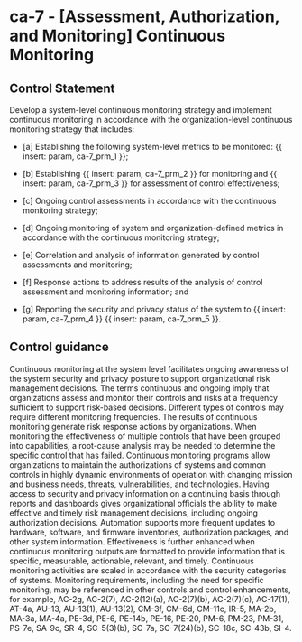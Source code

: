 # ca-7 - \[Assessment, Authorization, and Monitoring\] Continuous Monitoring

## Control Statement

Develop a system-level continuous monitoring strategy and implement continuous monitoring in accordance with the organization-level continuous monitoring strategy that includes:

- \[a\] Establishing the following system-level metrics to be monitored: {{ insert: param, ca-7_prm_1 }};

- \[b\] Establishing {{ insert: param, ca-7_prm_2 }} for monitoring and {{ insert: param, ca-7_prm_3 }} for assessment of control effectiveness;

- \[c\] Ongoing control assessments in accordance with the continuous monitoring strategy;

- \[d\] Ongoing monitoring of system and organization-defined metrics in accordance with the continuous monitoring strategy;

- \[e\] Correlation and analysis of information generated by control assessments and monitoring;

- \[f\] Response actions to address results of the analysis of control assessment and monitoring information; and

- \[g\] Reporting the security and privacy status of the system to {{ insert: param, ca-7_prm_4 }} {{ insert: param, ca-7_prm_5 }}.

## Control guidance

Continuous monitoring at the system level facilitates ongoing awareness of the system security and privacy posture to support organizational risk management decisions. The terms continuous and ongoing imply that organizations assess and monitor their controls and risks at a frequency sufficient to support risk-based decisions. Different types of controls may require different monitoring frequencies. The results of continuous monitoring generate risk response actions by organizations. When monitoring the effectiveness of multiple controls that have been grouped into capabilities, a root-cause analysis may be needed to determine the specific control that has failed. Continuous monitoring programs allow organizations to maintain the authorizations of systems and common controls in highly dynamic environments of operation with changing mission and business needs, threats, vulnerabilities, and technologies. Having access to security and privacy information on a continuing basis through reports and dashboards gives organizational officials the ability to make effective and timely risk management decisions, including ongoing authorization decisions. Automation supports more frequent updates to hardware, software, and firmware inventories, authorization packages, and other system information. Effectiveness is further enhanced when continuous monitoring outputs are formatted to provide information that is specific, measurable, actionable, relevant, and timely. Continuous monitoring activities are scaled in accordance with the security categories of systems. Monitoring requirements, including the need for specific monitoring, may be referenced in other controls and control enhancements, for example, AC-2g, AC-2(7), AC-2(12)(a), AC-2(7)(b), AC-2(7)(c), AC-17(1), AT-4a, AU-13, AU-13(1), AU-13(2), CM-3f, CM-6d, CM-11c, IR-5, MA-2b, MA-3a, MA-4a, PE-3d, PE-6, PE-14b, PE-16, PE-20, PM-6, PM-23, PM-31, PS-7e, SA-9c, SR-4, SC-5(3)(b), SC-7a, SC-7(24)(b), SC-18c, SC-43b, SI-4.
